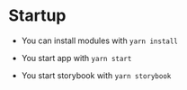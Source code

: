 # Startup

* You can install modules with `yarn install`


* You start app with `yarn start`
* You start storybook with `yarn storybook`
